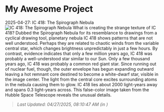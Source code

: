 # My Awesome Project

<!-- APOD Start -->
2025-04-27: IC 418: The Spirograph Nebula
![IC 418: The Spirograph Nebula](https://apod.nasa.gov/apod/image/2504/Spirograph_Hubble_960.jpg)
What is creating the strange texture of IC 418?  Dubbed the Spirograph Nebula for its resemblance to drawings from a cyclical drawing tool, planetary nebula IC 418 shows patterns that are not well understood. Perhaps they are related to chaotic winds from the variable central star, which changes brightness unpredictably in just a few hours.  By contrast, evidence indicates that only a few million years ago, IC 418 was probably a well-understood star similar to our Sun.  Only a few thousand years ago, IC 418 was probably a common red giant star.  Since running out of nuclear fuel, though, the outer envelope has begun expanding outward leaving a hot remnant core destined to become a white-dwarf star, visible in the image center. The light from the central core excites surrounding atoms in the nebula causing them to glow. IC 418 lies about 2000 light-years away and spans 0.3 light-years across.  This false-color image taken from the Hubble Space Telescope reveals the unusual details.
> _Last Updated: 04/27/2025, 08:10:47 AM (in )_
<!-- APOD End -->

